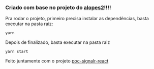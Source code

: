### Criado com base no projeto do [alopes2](https://github.com/alopes2/Medium-Chatty)!!!!

Pra rodar o projeto, primeiro precisa instalar as dependências, basta executar na pasta raiz:

`yarn`

Depois de finalizado, basta executar na pasta raiz

`yarn start` 

Feito juntamente com o projeto [poc-signalr-react](https://github.com/odntht/poc-signalr-csharp)
